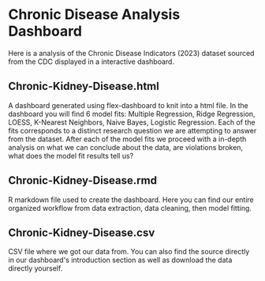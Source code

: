 # Chronic Disease Analysis Dashboard

Here is a analysis of the Chronic Disease Indicators (2023) dataset sourced from the CDC displayed in a interactive dashboard.

## Chronic-Kidney-Disease.html
A dashboard generated using flex-dashboard to knit into a html file.
In the dashboard you will find 6 model fits: Multiple Regression, Ridge Regression, LOESS, K-Nearest Neighbors, Naive Bayes, Logistic Regression.
Each of the fits corresponds to a distinct research question we are attempting to answer from the dataset. 
After each of the model fits we proceed with a in-depth analysis on what we can conclude about the data, 
are violations broken, what does the model fit results tell us?

## Chronic-Kidney-Disease.rmd
R markdown file used to create the dashboard. Here you can find our entire organized workflow from data extraction, data cleaning, then model fitting.

## Chronic-Kidney-Disease.csv
CSV file where we got our data from. You can also find the source directly in our dashboard's introduction section as well as download the data directly yourself.





